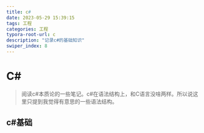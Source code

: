```yaml
---
title: c#
date: 2023-05-29 15:39:15
tags: 工程
categories: 工程
typora-root-url: c
description: "记录c#的基础知识"
swiper_index: 8
---
```


# C#

> 阅读c#本质论的一些笔记。c#在语法结构上，和C语言没啥两样。所以说这里只提到我觉得有意思的一些语法结构。

## c#基础



